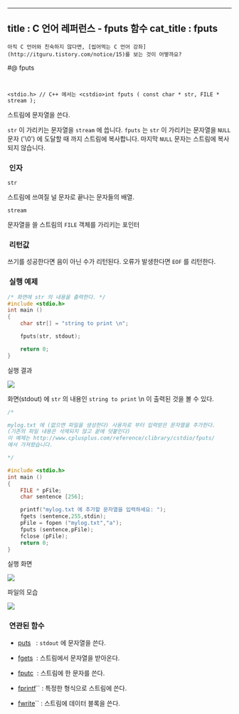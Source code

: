 ----------------
title : C 언어 레퍼런스 - fputs 함수
cat_title :  fputs
--------------


```warning
아직 C 언어와 친숙하지 않다면, [씹어먹는 C 언어 강좌](http://itguru.tistory.com/notice/15)를 보는 것이 어떻까요?

```

#@ fputs

```info


﻿<stdio.h> // C++ 에서는 <cstdio>﻿﻿﻿int fputs ( const char * str, FILE * stream );
```

스트림에 문자열을 쓴다.

`str` 이 가리키는 문자열을 `stream` 에 씁니다.
`fputs` 는 `str` 이 가리키는 문자열을 `NULL` 문자 ('\0') 에 도달할 때 까지 스트림에 복사합니다. 마지막 `NULL` 문자는 스트림에 복사되지 않습니다.



###  인자




`str`

스트림에 쓰여질 널 문자로 끝나는 문자들의 배열.

`stream`

문자열을 쓸 스트림의 `FILE` 객체를 가리키는 포인터



###  리턴값




쓰기를 성공한다면 음이 아닌 수가 리턴된다.
오류가 발생한다면 `EOF` 를 리턴한다.



###  실행 예제




```cpp
/* 화면에 str 의 내용을 출력한다. */
#include <stdio.h>
int main ()
{
    char str[] = "string to print \n";

    fputs(str, stdout);

    return 0;
}
```

실행 결과


![](http://img1.daumcdn.net/thumb/R1920x0/?fname=http%3A%2F%2Fcfile25.uf.tistory.com%2Fimage%2F18309F0C4B6811F13F2A5C)

화면(stdout) 에 `str` 의 내용인 `string to print` \n 이 출력된 것을 볼 수 있다.

```cpp
/*

mylog.txt 에 (없으면 파일을 생성한다) 사용자로 부터 입력받은 문자열을 추가한다.
(기존의 파일 내용은 삭제되지 않고 끝에 덧붙인다)
이 예제는 http://www.cplusplus.com/reference/clibrary/cstdio/fputs/
에서 가져왔습니다.

*/

#include <stdio.h>
int main ()
{
    FILE * pFile;
    char sentence [256];

    printf("mylog.txt 에 추가할 문자열을 입력하세요: ");
    fgets (sentence,255,stdin);
    pFile = fopen ("mylog.txt","a");
    fputs (sentence,pFile);
    fclose (pFile);
    return 0;
}
```

실행 화면


![](http://img1.daumcdn.net/thumb/R1920x0/?fname=http%3A%2F%2Fcfile3.uf.tistory.com%2Fimage%2F1931E40B4B68116928BD26)

파일의 모습


![](http://img1.daumcdn.net/thumb/R1920x0/?fname=http%3A%2F%2Fcfile7.uf.tistory.com%2Fimage%2F171D710B4B6811A4481109)




###  연관된 함수





*  [puts](http://itguru.tistory.com/39)   : `stdout` 에 문자열을 쓴다.

*  [fgets](http://itguru.tistory.com/38)  : 스트림에서 문자열을 받아온다.

*  [fputc](http://itguru.tistory.com/39)  : 스트림에 한 문자를 쓴다.

*  [fprintf](http://itguru.tistory.com/64)`` : 특정한 형식으로 스트림에 쓴다.

*  [fwrite](http://itguru.tistory.com/69)`` : 스트림에 데이터 블록을 쓴다.





